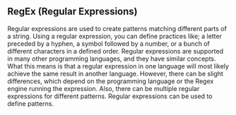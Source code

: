 ## RegEx (Regular Expressions)
Regular expressions are used to create patterns matching different parts of a string. Using a regular expression, you can define practices like; a letter preceded by a hyphen, a symbol followed by a number, or a bunch of different characters in a defined order. Regular expressions are supported in many other programming languages, and they have similar concepts. What this means is that a regular expression in one language will most likely achieve the same result in another language. However, there can be slight differences, which depend on the programming language or the Regex engine running the expression. Also, there can be multiple regular expressions for different patterns. Regular expressions can be used to define patterns.